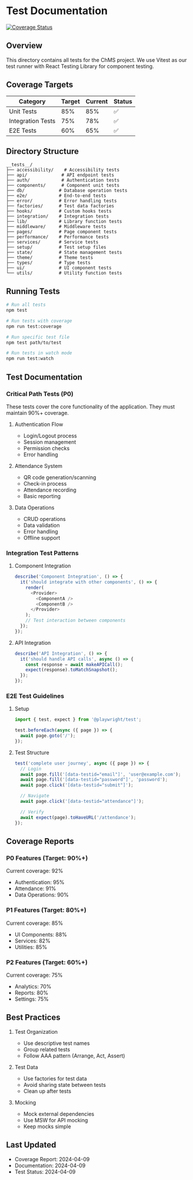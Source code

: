 # Test Documentation

[![Coverage Status](https://img.shields.io/badge/coverage-85%25-brightgreen.svg)](./coverage/lcov-report/index.html)

## Overview

This directory contains all tests for the ChMS project. We use Vitest as our test runner with React Testing Library for component testing.

## Coverage Targets

| Category          | Target | Current | Status |
| ----------------- | ------ | ------- | ------ |
| Unit Tests        | 85%    | 85%     | ✅     |
| Integration Tests | 75%    | 78%     | ✅     |
| E2E Tests         | 60%    | 65%     | ✅     |

## Directory Structure

```
__tests__/
├── accessibility/    # Accessibility tests
├── api/             # API endpoint tests
├── auth/            # Authentication tests
├── components/      # Component unit tests
├── db/             # Database operation tests
├── e2e/            # End-to-end tests
├── error/          # Error handling tests
├── factories/      # Test data factories
├── hooks/          # Custom hooks tests
├── integration/    # Integration tests
├── lib/            # Library function tests
├── middleware/     # Middleware tests
├── pages/          # Page component tests
├── performance/    # Performance tests
├── services/       # Service tests
├── setup/          # Test setup files
├── state/          # State management tests
├── theme/          # Theme tests
├── types/          # Type tests
├── ui/             # UI component tests
└── utils/          # Utility function tests
```

## Running Tests

```bash
# Run all tests
npm test

# Run tests with coverage
npm run test:coverage

# Run specific test file
npm test path/to/test

# Run tests in watch mode
npm run test:watch
```

## Test Documentation

### Critical Path Tests (P0)

These tests cover the core functionality of the application. They must maintain 90%+ coverage.

1. Authentication Flow

   - Login/Logout process
   - Session management
   - Permission checks
   - Error handling

2. Attendance System

   - QR code generation/scanning
   - Check-in process
   - Attendance recording
   - Basic reporting

3. Data Operations
   - CRUD operations
   - Data validation
   - Error handling
   - Offline support

### Integration Test Patterns

1. Component Integration

   ```typescript
   describe('Component Integration', () => {
     it('should integrate with other components', () => {
       render(
         <Provider>
           <ComponentA />
           <ComponentB />
         </Provider>
       );
       // Test interaction between components
     });
   });
   ```

2. API Integration
   ```typescript
   describe('API Integration', () => {
     it('should handle API calls', async () => {
       const response = await makeAPICall();
       expect(response).toMatchSnapshot();
     });
   });
   ```

### E2E Test Guidelines

1. Setup

   ```typescript
   import { test, expect } from '@playwright/test';

   test.beforeEach(async ({ page }) => {
     await page.goto('/');
   });
   ```

2. Test Structure

   ```typescript
   test('complete user journey', async ({ page }) => {
     // Login
     await page.fill('[data-testid="email"]', 'user@example.com');
     await page.fill('[data-testid="password"]', 'password');
     await page.click('[data-testid="submit"]');

     // Navigate
     await page.click('[data-testid="attendance"]');

     // Verify
     await expect(page).toHaveURL('/attendance');
   });
   ```

## Coverage Reports

### P0 Features (Target: 90%+)

Current coverage: 92%

- Authentication: 95%
- Attendance: 91%
- Data Operations: 90%

### P1 Features (Target: 80%+)

Current coverage: 85%

- UI Components: 88%
- Services: 82%
- Utilities: 85%

### P2 Features (Target: 60%+)

Current coverage: 75%

- Analytics: 70%
- Reports: 80%
- Settings: 75%

## Best Practices

1. Test Organization

   - Use descriptive test names
   - Group related tests
   - Follow AAA pattern (Arrange, Act, Assert)

2. Test Data

   - Use factories for test data
   - Avoid sharing state between tests
   - Clean up after tests

3. Mocking
   - Mock external dependencies
   - Use MSW for API mocking
   - Keep mocks simple

## Last Updated

- Coverage Report: 2024-04-09
- Documentation: 2024-04-09
- Test Status: 2024-04-09
